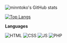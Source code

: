 ![minntoko's GitHub stats](https://github-readme-stats.vercel.app/api?username=minntoko&hide_title=true&count_private=true&theme=nightowl&show_icons=true)  
<!--
-->
<!-- ![Top Langs](https://github-readme-stats.vercel.app/api/top-langs/?username=minntoko&hide_title=true&layout=compact&theme=nightowl) -->
[![Top Langs](https://github-readme-stats.vercel.app/api/top-langs/?username=minntoko)](https://github.com/anuraghazra/github-readme-stats)
<!--
-->
**Languages**  
<!---->
![HTML](https://img.shields.io/badge/HTML-021627?style=for-the-badge&logo=html5&logoColor=61DAFB)
![CSS](https://img.shields.io/badge/CSS-021627?style=for-the-badge&logo=css3&logoColor=61DAFB)
![JS](https://img.shields.io/badge/javascript-021627?style=for-the-badge&logo=javascript&logoColor=61DAFB)
![PHP](https://img.shields.io/badge/PHP-021627?style=for-the-badge&logo=PHP&logoColor=61DAFB)

